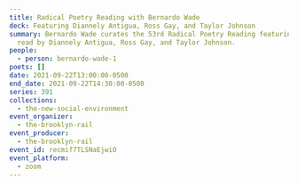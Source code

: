 ```yaml
---
title: Radical Poetry Reading with Bernardo Wade
deck: Featuring Diannely Antigua, Ross Gay, and Taylor Johnson
summary: Bernardo Wade curates the 53rd Radical Poetry Reading featuring poetry
  read by Diannely Antigua, Ross Gay, and Taylor Johnson.
people:
  - person: bernardo-wade-1
poets: []
date: 2021-09-22T13:00:00-0500
end_date: 2021-09-22T14:30:00-0500
series: 391
collections:
  - the-new-social-environment
event_organizer:
  - the-brooklyn-rail
event_producer:
  - the-brooklyn-rail
event_id: recmif7TLSNaEjwiO
event_platform:
  - zoom
---
```

